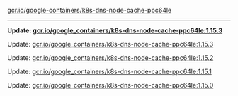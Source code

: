 [gcr.io/google-containers/k8s-dns-node-cache-ppc64le](https://hub.docker.com/r/cruse/k8s-dns-node-cache-ppc64le/tags/) 

----
**Update: [gcr.io/google_containers/k8s-dns-node-cache-ppc64le:1.15.3](https://hub.docker.com/r/cruse/k8s-dns-node-cache-ppc64le/tags/)**

Update: [gcr.io/google_containers/k8s-dns-node-cache-ppc64le:1.15.3](https://hub.docker.com/r/cruse/k8s-dns-node-cache-ppc64le/tags/)

Update: [gcr.io/google_containers/k8s-dns-node-cache-ppc64le:1.15.2](https://hub.docker.com/r/cruse/k8s-dns-node-cache-ppc64le/tags/)

Update: [gcr.io/google_containers/k8s-dns-node-cache-ppc64le:1.15.1](https://hub.docker.com/r/cruse/k8s-dns-node-cache-ppc64le/tags/)

Update: [gcr.io/google_containers/k8s-dns-node-cache-ppc64le:1.15.0](https://hub.docker.com/r/cruse/k8s-dns-node-cache-ppc64le/tags/)

